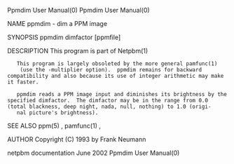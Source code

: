 Ppmdim User Manual(0)                                                                                                                                                                   Ppmdim User Manual(0)



NAME
       ppmdim - dim a PPM image


SYNOPSIS
       ppmdim dimfactor [ppmfile]


DESCRIPTION
       This program is part of Netpbm(1)

       This program is largely obsoleted by the more general pamfunc(1)
        (use the -multiplier option).  ppmdim remains for backward compatibility and also because its use of integer arithmetic may make it faster.

       ppmdim reads a PPM image input and diminishes its brightness by the specified dimfactor.  The dimfactor may be in the range from 0.0 (total blackness, deep night, nada, null, nothing) to 1.0 (origi-
       nal picture's brightness).


SEE ALSO
       ppm(5) , pamfunc(1) ,


AUTHOR
       Copyright (C) 1993 by Frank Neumann



netpbm documentation                                                                              June 2002                                                                             Ppmdim User Manual(0)
